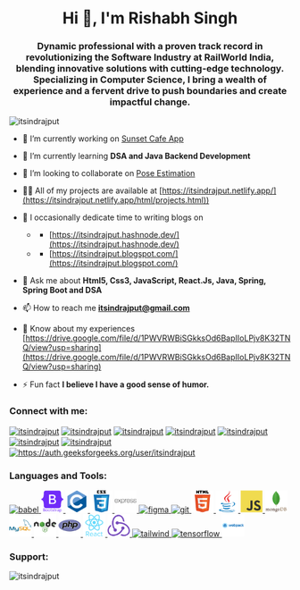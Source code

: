 <h1 align="center">Hi 👋, I'm Rishabh Singh</h1>
<h3 align="center">Dynamic professional with a proven track record in revolutionizing the Software Industry at RailWorld India, blending innovative solutions with cutting-edge technology. Specializing in Computer Science, I bring a wealth of experience and a fervent drive to push boundaries and create impactful change.</h3>

<p align="left"> <img src="https://komarev.com/ghpvc/?username=itsindrajput&label=Profile%20views&color=0e75b6&style=flat" alt="itsindrajput" /> </p>

- 🔭 I’m currently working on [Sunset Cafe App](https://github.com/itsindrajput/sunsetcafeapp)

- 🌱 I’m currently learning **DSA and Java Backend Development**

- 👯 I’m looking to collaborate on [Pose Estimation](https://github.com/itsindrajput/PoseEstimation)

- 👨‍💻 All of my projects are available at [https://itsindrajput.netlify.app/](https://itsindrajput.netlify.app/html/projects.html))

- 📝 I occasionally dedicate time to writing blogs on
  - -  [https://itsindrajput.hashnode.dev/](https://itsindrajput.hashnode.dev/)
  - -  [https://itsindrajput.blogspot.com/](https://itsindrajput.blogspot.com/)

- 💬 Ask me about **Html5, Css3, JavaScript, React.Js, Java, Spring, Spring Boot and DSA**

- 📫 How to reach me **itsindrajput@gmail.com**

- 📄 Know about my experiences [https://drive.google.com/file/d/1PWVRWBiSGkksOd6BapIIoLPjv8K32TNQ/view?usp=sharing](https://drive.google.com/file/d/1PWVRWBiSGkksOd6BapIIoLPjv8K32TNQ/view?usp=sharing)

- ⚡ Fun fact **I believe I have a good sense of humor.**

<h3 align="left">Connect with me:</h3>
<p align="left">
<a href="https://twitter.com/itsindrajput" target="blank"><img align="center" src="https://raw.githubusercontent.com/rahuldkjain/github-profile-readme-generator/master/src/images/icons/Social/twitter.svg" alt="itsindrajput" height="30" width="40" /></a>
<a href="https://linkedin.com/in/itsindrajput" target="blank"><img align="center" src="https://raw.githubusercontent.com/rahuldkjain/github-profile-readme-generator/master/src/images/icons/Social/linked-in-alt.svg" alt="itsindrajput" height="30" width="40" /></a>
<a href="https://fb.com/itsindrajput" target="blank"><img align="center" src="https://raw.githubusercontent.com/rahuldkjain/github-profile-readme-generator/master/src/images/icons/Social/facebook.svg" alt="itsindrajput" height="30" width="40" /></a>
<a href="https://instagram.com/itsindrajput" target="blank"><img align="center" src="https://raw.githubusercontent.com/rahuldkjain/github-profile-readme-generator/master/src/images/icons/Social/instagram.svg" alt="itsindrajput" height="30" width="40" /></a>
<a href="https://www.codechef.com/users/itsindrajput" target="blank"><img align="center" src="https://cdn.jsdelivr.net/npm/simple-icons@3.1.0/icons/codechef.svg" alt="itsindrajput" height="30" width="40" /></a>
<a href="https://www.hackerrank.com/itsindrajput" target="blank"><img align="center" src="https://raw.githubusercontent.com/rahuldkjain/github-profile-readme-generator/master/src/images/icons/Social/hackerrank.svg" alt="itsindrajput" height="30" width="40" /></a>
<a href="https://www.hackerearth.com/itsindrajput" target="blank"><img align="center" src="https://raw.githubusercontent.com/rahuldkjain/github-profile-readme-generator/master/src/images/icons/Social/hackerearth.svg" alt="itsindrajput" height="30" width="40" /></a>
<a href="https://auth.geeksforgeeks.org/user/https://auth.geeksforgeeks.org/user/itsindrajput" target="blank"><img align="center" src="https://raw.githubusercontent.com/rahuldkjain/github-profile-readme-generator/master/src/images/icons/Social/geeks-for-geeks.svg" alt="https://auth.geeksforgeeks.org/user/itsindrajput" height="30" width="40" /></a>
</p>

<h3 align="left">Languages and Tools:</h3>
<p align="left"> <a href="https://babeljs.io/" target="_blank" rel="noreferrer"> <img src="https://www.vectorlogo.zone/logos/babeljs/babeljs-icon.svg" alt="babel" width="40" height="40"/> </a> <a href="https://getbootstrap.com" target="_blank" rel="noreferrer"> <img src="https://raw.githubusercontent.com/devicons/devicon/master/icons/bootstrap/bootstrap-plain-wordmark.svg" alt="bootstrap" width="40" height="40"/> </a> <a href="https://www.cprogramming.com/" target="_blank" rel="noreferrer"> <img src="https://raw.githubusercontent.com/devicons/devicon/master/icons/c/c-original.svg" alt="c" width="40" height="40"/> </a> <a href="https://www.w3schools.com/css/" target="_blank" rel="noreferrer"> <img src="https://raw.githubusercontent.com/devicons/devicon/master/icons/css3/css3-original-wordmark.svg" alt="css3" width="40" height="40"/> </a> <a href="https://expressjs.com" target="_blank" rel="noreferrer"> <img src="https://raw.githubusercontent.com/devicons/devicon/master/icons/express/express-original-wordmark.svg" alt="express" width="40" height="40"/> </a> <a href="https://www.figma.com/" target="_blank" rel="noreferrer"> <img src="https://www.vectorlogo.zone/logos/figma/figma-icon.svg" alt="figma" width="40" height="40"/> </a> <a href="https://git-scm.com/" target="_blank" rel="noreferrer"> <img src="https://www.vectorlogo.zone/logos/git-scm/git-scm-icon.svg" alt="git" width="40" height="40"/> </a> <a href="https://www.w3.org/html/" target="_blank" rel="noreferrer"> <img src="https://raw.githubusercontent.com/devicons/devicon/master/icons/html5/html5-original-wordmark.svg" alt="html5" width="40" height="40"/> </a> <a href="https://www.java.com" target="_blank" rel="noreferrer"> <img src="https://raw.githubusercontent.com/devicons/devicon/master/icons/java/java-original.svg" alt="java" width="40" height="40"/> </a> <a href="https://developer.mozilla.org/en-US/docs/Web/JavaScript" target="_blank" rel="noreferrer"> <img src="https://raw.githubusercontent.com/devicons/devicon/master/icons/javascript/javascript-original.svg" alt="javascript" width="40" height="40"/> </a> <a href="https://www.mongodb.com/" target="_blank" rel="noreferrer"> <img src="https://raw.githubusercontent.com/devicons/devicon/master/icons/mongodb/mongodb-original-wordmark.svg" alt="mongodb" width="40" height="40"/> </a> <a href="https://www.mysql.com/" target="_blank" rel="noreferrer"> <img src="https://raw.githubusercontent.com/devicons/devicon/master/icons/mysql/mysql-original-wordmark.svg" alt="mysql" width="40" height="40"/> </a> <a href="https://nodejs.org" target="_blank" rel="noreferrer"> <img src="https://raw.githubusercontent.com/devicons/devicon/master/icons/nodejs/nodejs-original-wordmark.svg" alt="nodejs" width="40" height="40"/> </a> <a href="https://www.php.net" target="_blank" rel="noreferrer"> <img src="https://raw.githubusercontent.com/devicons/devicon/master/icons/php/php-original.svg" alt="php" width="40" height="40"/> </a> <a href="https://reactjs.org/" target="_blank" rel="noreferrer"> <img src="https://raw.githubusercontent.com/devicons/devicon/master/icons/react/react-original-wordmark.svg" alt="react" width="40" height="40"/> </a> <a href="https://redux.js.org" target="_blank" rel="noreferrer"> <img src="https://raw.githubusercontent.com/devicons/devicon/master/icons/redux/redux-original.svg" alt="redux" width="40" height="40"/> </a> <a href="https://tailwindcss.com/" target="_blank" rel="noreferrer"> <img src="https://www.vectorlogo.zone/logos/tailwindcss/tailwindcss-icon.svg" alt="tailwind" width="40" height="40"/> </a> <a href="https://www.tensorflow.org" target="_blank" rel="noreferrer"> <img src="https://www.vectorlogo.zone/logos/tensorflow/tensorflow-icon.svg" alt="tensorflow" width="40" height="40"/> </a> <a href="https://webpack.js.org" target="_blank" rel="noreferrer"> <img src="https://raw.githubusercontent.com/devicons/devicon/d00d0969292a6569d45b06d3f350f463a0107b0d/icons/webpack/webpack-original-wordmark.svg" alt="webpack" width="40" height="40"/> </a> </p>

<h3 align="left">Support:</h3>
<p><a href="https://www.buymeacoffee.com/itsindrajput"> <img align="left" src="https://cdn.buymeacoffee.com/buttons/v2/default-yellow.png" height="50" width="210" alt="itsindrajput" /></a></p>
